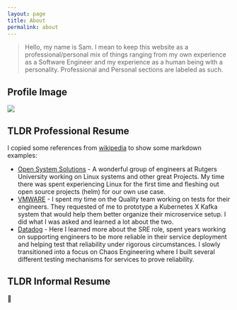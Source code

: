 ```yaml
---
layout: page
title: About
permalink: about
---
```


> Hello, my name is Sam. I mean to keep this website as a professional/personal mix of things ranging from my own experience as a Software Engineer and my experience as a human being with a personality. Professional and Personal sections are labeled as such.

## Profile Image

<img class="mx-auto w-1/2" src="{{site.baseurl}}/assets/img/ducky.jpg">

## TLDR Professional Resume

I copied some references from [wikipedia](https://en.wikipedia.org/wiki/Satoshi_Nakamoto) to show some markdown examples:

 - <u>Open System Solutions</u> - A wonderful group of engineers at Rutgers University working on Linux systems and other great Projects. My time there was spent experiencing Linux for the first time and fleshing out open source projects (helm) for our own use case.
 - <u>VMWARE</u> - I spent my time on the Quality team working on tests for their engineers. They requested of me to prototype a Kubernetes X Kafka system that would help them better organize their microservice setup. I did what I was asked and learned a lot about the two.
 - <u>Datadog</u> - Here I learned more about the SRE role, spent years working on supporting engineers to be more reliable in their service deployment and helping test that reliability under rigorous circumstances. I slowly transitioned into a focus on Chaos Engineering where I built several different testing mechanisms for services to prove reliability.


 ## TLDR Informal Resume
 👀
